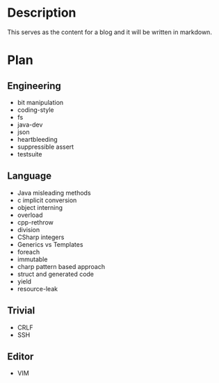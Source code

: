 # Description

This serves as the content for a blog and it will be written in markdown.

# Plan

## Engineering

- bit manipulation
- coding-style
- fs
- java-dev
- json
- heartbleeding
- suppressible assert
- testsuite

## Language

- Java misleading methods
- c implicit conversion
- object interning
- overload
- cpp-rethrow
- division
- CSharp integers
- Generics vs Templates
- foreach
- immutable
- charp pattern based approach
- struct and generated code
- yield
- resource-leak

## Trivial

- CRLF
- SSH

## Editor

- VIM

